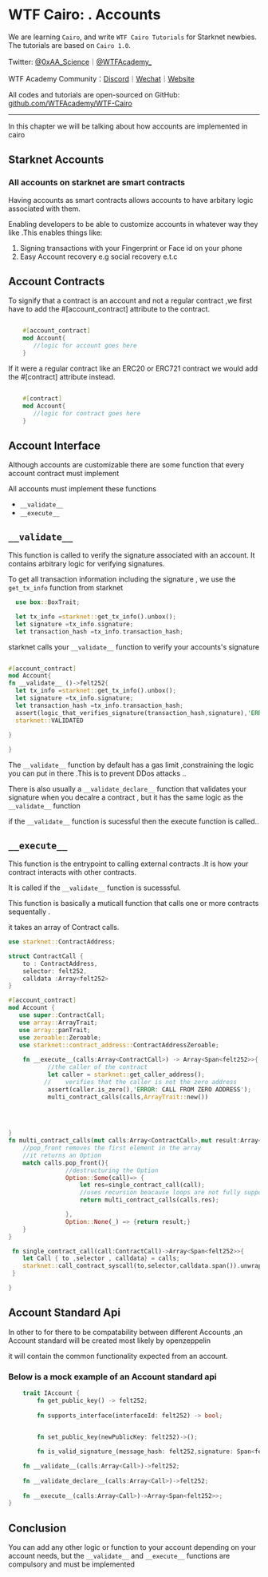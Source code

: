# WTF Cairo: . Accounts

We are learning `Cairo`, and write `WTF Cairo Tutorials` for Starknet newbies. The tutorials are based on `Cairo 1.0`.

Twitter: [@0xAA_Science](https://twitter.com/0xAA_Science)｜[@WTFAcademy_](https://twitter.com/WTFAcademy_)

WTF Academy Community：[Discord](https://discord.wtf.academy)｜[Wechat](https://docs.google.com/forms/d/e/1FAIpQLSe4KGT8Sh6sJ7hedQRuIYirOoZK_85mizdw7vA1-YjodgJ-A/viewform?usp=sf_link)｜[Website](https://wtf.academy)

All codes and tutorials are open-sourced on GitHub: [github.com/WTFAcademy/WTF-Cairo](https://github.com/WTFAcademy/WTF-Cairo)

---
In this chapter we will be talking about how  accounts are implemented in cairo

## Starknet Accounts

### All accounts on starknet are smart contracts

Having accounts as smart contracts allows accounts to have arbitary logic associated with them.

Enabling developers to be able to customize accounts in whatever way they like .This enables things like:

1. Signing transactions with your Fingerprint or Face id on your phone
1. Easy Account recovery e.g social recovery e.t.c

## Account Contracts

To signify that a contract is an account and not a regular contract ,we first have to add the #[account_contract] attribute to the contract.

```rust

    #[account_contract]
    mod Account{
       //logic for account goes here
    }

```

If it were a regular contract  like an ERC20 or ERC721 contract we would add the #[contract] attribute instead.

```rust

    #[contract]
    mod Account{
       //logic for contract goes here
    }

```

## Account Interface

Although accounts are customizable there are some function that every account contract must implement

All accounts must implement these functions

- `__validate__`
- `__execute__`

## `__validate__`

This function is called to verify the signature associated with an account. It contains arbitrary logic for verifying signatures.

To get all transaction information including the signature , we use the `get_tx_info` function from starknet

```rust
  use box::BoxTrait;

  let tx_info =starknet::get_tx_info().unbox();
  let signature =tx_info.signature;
  let transaction_hash =tx_info.transaction_hash;

```

starknet calls your `__validate__` function to verify your accounts's signature

```rust

#[account_contract]
mod Account{
fn __validate__ ()->felt252{
  let tx_info =starknet::get_tx_info().unbox();
  let signature =tx_info.signature;
  let transaction_hash =tx_info.transaction_hash;
  assert(logic_that_verifies_signature(transaction_hash,signature),'ERROR : INVALID SIGNATURE')
  starknet::VALIDATED
  
}

}

```

The `__validate__` function by default has a gas limit ,constraining the logic you can put in there .This is to prevent DDos attacks ..

There is also usually a `__validate_declare__` function that validates your signature when you decalre a contract ,
but it has the same logic as the `__validate__` function

if the `__validate__` function is sucessful then the execute function is called..

## `__execute__`

This function is the entrypoint to calling external contracts .It is how your contract interacts with other contracts.

It is called if the `__validate__` function is  sucesssful.

This function is basically a muticall function that calls one or more contracts sequentally .

it takes an array of Contract calls.

```rust
use starknet::ContractAddress;

struct ContractCall {
    to : ContractAddress,
    selector: felt252,
    calldata :Array<felt252>
}

#[account_contract]
mod Account {
   use super::ContractCall;
   use array::ArrayTrait;
   use array::panTrait;
   use zeroable::Zeroable;
   use starknet::contract_address::ContractAddressZeroable;
    
    fn __execute__(calls:Array<ContractCall>) -> Array<Span<felt252>>{
           //the caller of the contract
           let caller = starknet::get_caller_address();
          //    verifies that the caller is not the zero address
           assert(caller.is_zero(),'ERROR: CALL FROM ZERO ADDRESS');
           multi_contract_calls(calls,ArrayTrait::new())

            

            
}
fn multi_contract_calls(mut calls:Array<ContractCall>,mut result:Array<Span<felt252>>)->Array<Span<felt252>>{
    //pop_front removes the first element in the array
    //it returns an Option
    match calls.pop_front(){
                //destructuring the Option
                Option::Some(call)=> {
                    let res=single_contract_call(call);
                    //uses recursion beacause loops are not fully supported currently
                    return multi_contract_calls(calls,res);

                },
                Option::None(_) => {return result;}
    }
}

 fn single_contract_call(call:ContractCall)->Array<Span<felt252>>{
    let Call { to ,selector , calldata} = calls;
    starknet::call_contract_syscall(to,selector,calldata.span()).unwrap_syscall()
 }

}

```

## Account Standard Api

In other to for there to be compatability between different Accounts ,an Account standard will be created most likely by openzeppelin

it will contain the common functionality expected from an account.

### Below is a mock example of an Account standard api

```rust
    trait IAccount {
        fn get_public_key() -> felt252;
    
        fn supports_interface(interfaceId: felt252) -> bool;
        

        fn set_public_key(newPublicKey: felt252)->();

        fn is_valid_signature_(message_hash: felt252,signature: Span<felt252>) -> bool;

    fn __validate__(calls:Array<Call>)->felt252;
    
    fn __validate_declare__(calls:Array<Call>)->felt252;
        
    fn __execute__(calls:Array<Call>)->Array<Span<felt252>>;
}
```

## Conclusion

You can add any other logic or function to your account depending on your account needs, but the `__validate__` and  `__execute__` functions are compulsory and must be implemented
